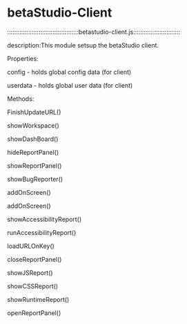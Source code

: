 # betaStudio-Client
 
 
 
 
 
:::::::::::::::::::::::::::::::::::::::::betastudio-client.js:::::::::::::::::::::::::::
 

description:This module setsup the betaStudio client.

Properties:

config - holds global config data (for client)

userdata - holds global user data (for client)

Methods: 

FinishUpdateURL()

showWorkspace()

showDashBoard()

hideReportPanel()

showReportPanel()

showBugReporter()

addOnScreen()

addOnScreen()

showAccessibilityReport()

runAccessibilityReport()

loadURLOnKey()

closeReportPanel()

showJSReport()

showCSSReport()

showRuntimeReport()

openReportPanel()
 

